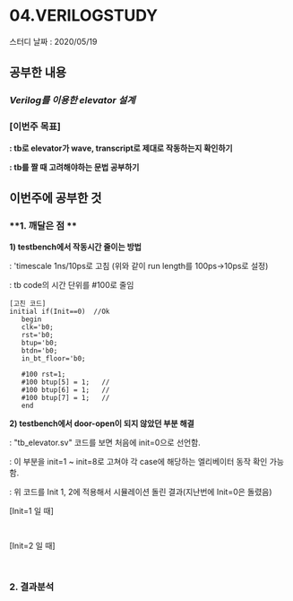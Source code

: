 # 04.VERILOGSTUDY

스터디 날짜 : 2020/05/19

## 공부한 내용

### ***Verilog를 이용한 elevator 설계***


### **[이번주 목표]**

**: tb로 elevator가 wave, transcript로 제대로 작동하는지 확인하기**

**: tb를 짤 때 고려해야하는 문법 공부하기**

## 이번주에 공부한 것

### **1.  깨달은 점 **

**1) testbench에서 작동시간 줄이는 방법**

: 'timescale 1ns/10ps로 고침
  (위와 같이 run length를 100ps->10ps로 설정)

: tb code의 시간 단위를 #100로 줄임
```
[고친 코드]
initial if(Init==0)  //Ok
   begin
   clk='b0;            
   rst='b0;           
   btup='b0;           
   btdn='b0; 
   in_bt_floor='b0; 

   #100 rst=1;
   #100 btup[5] = 1;   //
   #100 btup[6] = 1;   //
   #100 btup[7] = 1;   // 
   end
```

**2) testbench에서 door-open이 되지 않았던 부분 해결**

: "tb_elevator.sv" 코드를 보면 처음에 init=0으로 선언함.
 
: 이 부분을 init=1 ~ init=8로 고쳐야 각 case에 해당하는 엘리베이터 동작 확인 가능함.

: 위 코드를 Init 1, 2에 적용해서 시뮬레이션 돌린 결과(지난번에 Init=0은 돌렸음)

[Init=1 일 때]

![]()

![]()

[Init=2 일 때]

![]()

![]()


### **2. 결과분석**
